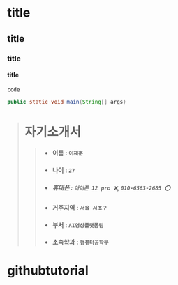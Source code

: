 # title
## title
### title
#### title

`code`

```java
public static void main(String[] args)
``` 

># 자기소개서
>   >+ #### 이름 : `이재훈`
>   >+ #### 나이 : `27`
>   >+ ##### 휴대폰 : `아이폰 12 pro ❌`, `010-6563-2685 ⭕️`
>   >+ #### 거주지역 : `서울 서초구`
>   >+ #### 부서 : `AI영상플랫폼팀`
>   >+ #### 소속학과 : `컴퓨터공학부`
> ##

# githubtutorial
